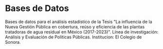 # Bases de Datos
Bases de datos para el análisis estadistico de la Tesis "La influencia de la Nueva Gestión Pública en cobertura, reúso y eficiencia de las plantas tratadoras de agua residual en México (2017-2023)".
Línea de investigación: Análisis y Evaluación de Políticas Públicas.
Institucion: El Colegio de Sonora.
